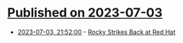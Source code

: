 # [Published on 2023-07-03](index.md)

* [2023-07-03, 21:52:00](https://soylentnews.org/article.pl?sid=23/07/02/156215&from=rss) - [Rocky Strikes Back at Red Hat](https://soylentnews.org/article.pl?sid=23/07/02/156215&from=rss)
